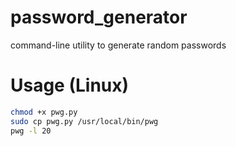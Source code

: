 # password_generator
command-line utility to generate random passwords

# Usage (Linux)
```bash
chmod +x pwg.py
sudo cp pwg.py /usr/local/bin/pwg
pwg -l 20
```
